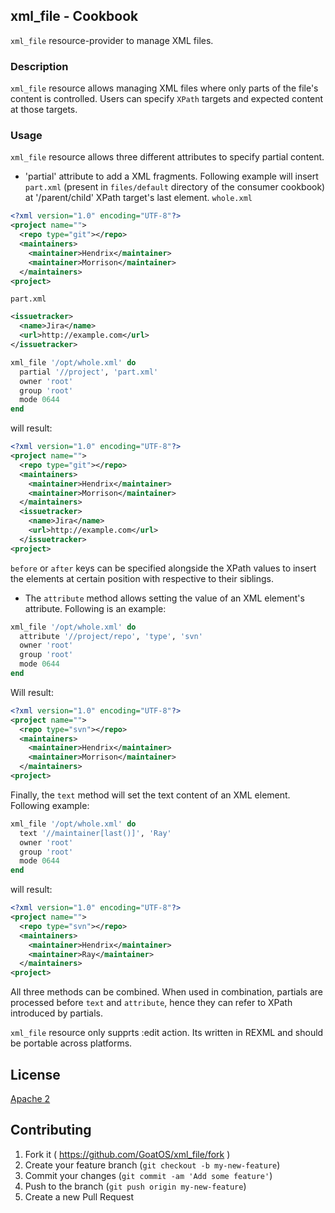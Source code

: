 ## xml_file - Cookbook

`xml_file` resource-provider to manage XML files.

### Description

`xml_file` resource allows managing XML files where only parts of the file's
content is controlled. Users can specify `XPath` targets and expected content
at those targets.

### Usage
`xml_file` resource allows three different attributes to specify
partial content.

- 'partial' attribute to add a XML fragments. Following example will
insert `part.xml` (present in `files/default` directory of the consumer cookbook) at '/parent/child' XPath target's last element.
`whole.xml`
```xml
<?xml version="1.0" encoding="UTF-8"?>
<project name="">
  <repo type="git"></repo>
  <maintainers>
    <maintainer>Hendrix</maintainer>
    <maintainer>Morrison</maintainer>
  </maintainers>
<project>
```

`part.xml`
```xml
<issuetracker>
  <name>Jira</name>
  <url>http://example.com</url>
</issuetracker>
```

```ruby
xml_file '/opt/whole.xml' do
  partial '//project', 'part.xml'
  owner 'root'
  group 'root'
  mode 0644
end
```
will result:
```xml
<?xml version="1.0" encoding="UTF-8"?>
<project name="">
  <repo type="git"></repo>
  <maintainers>
    <maintainer>Hendrix</maintainer>
    <maintainer>Morrison</maintainer>
  </maintainers>
  <issuetracker>
    <name>Jira</name>
    <url>http://example.com</url>
  </issuetracker>
<project>
```
`before` or `after` keys can be specified alongside the XPath values
to insert the elements at certain position with respective to their siblings.

- The `attribute` method allows setting the value of an XML element's attribute.
Following is an example:
```ruby
xml_file '/opt/whole.xml' do
  attribute '//project/repo', 'type', 'svn'
  owner 'root'
  group 'root'
  mode 0644
end
```
Will result:
```xml
<?xml version="1.0" encoding="UTF-8"?>
<project name="">
  <repo type="svn"></repo>
  <maintainers>
    <maintainer>Hendrix</maintainer>
    <maintainer>Morrison</maintainer>
  </maintainers>
<project>
```
Finally, the `text` method will set the text content of an XML element. Following example:
```ruby
xml_file '/opt/whole.xml' do
  text '//maintainer[last()]', 'Ray'
  owner 'root'
  group 'root'
  mode 0644
end
```
will result:
```xml
<?xml version="1.0" encoding="UTF-8"?>
<project name="">
  <repo type="svn"></repo>
  <maintainers>
    <maintainer>Hendrix</maintainer>
    <maintainer>Ray</maintainer>
  </maintainers>
<project>
```

All three methods can be combined. When used in combination, partials are
processed before `text` and `attribute`, hence they can refer to XPath introduced by partials.

`xml_file` resource only supprts :edit action. Its written in
REXML and should be portable across platforms.

## License
[Apache 2](http://www.apache.org/licenses/LICENSE-2.0)

## Contributing

1. Fork it ( https://github.com/GoatOS/xml_file/fork )
2. Create your feature branch (`git checkout -b my-new-feature`)
3. Commit your changes (`git commit -am 'Add some feature'`)
4. Push to the branch (`git push origin my-new-feature`)
5. Create a new Pull Request
